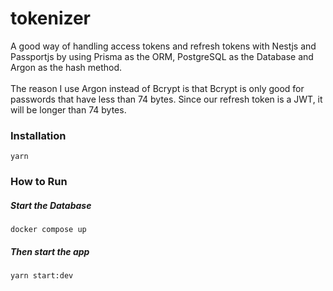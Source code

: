 # tokenizer

A good way of handling access tokens and refresh tokens with Nestjs and Passportjs by using Prisma as the ORM, PostgreSQL
as the Database and Argon as the hash method.\
<br />
The reason I use Argon instead of Bcrypt is that Bcrypt is only good for passwords that have less than 74 bytes. Since our refresh token is a JWT, it will be longer than 74 bytes.

### Installation

```
yarn
```

### How to Run

##### Start the Database

```
docker compose up
```

##### Then start the app

```
yarn start:dev
```
